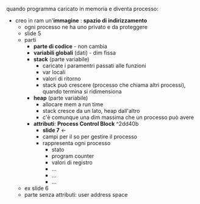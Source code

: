 quando programma caricato in memoria e diventa processo:
- creo in ram un'**immagine** : **spazio di indirizzamento**
	- ogni processo ne ha uno privato e da proteggere
	- slide 5
	- parti
		- **parte di codice** - non cambia
		- **variabili globali** (dati) - dim fissa
		- **stack** (parte variabile)
			- caricate i paramentri passati alle funzioni
			- var locali
			- valori di ritorno
			- stack può crescere (processo che chiama altri processi), quando termina si ridimensiona
		- **heap** (parte variabile)
			- allocare mem a run time
			- stack cresce da un lato, heap dall'altro
			- c'è comunque una dim massima che un processo può avere
		- **attributi**: **Process Control Block** ^2dd40b
			- **slide 7** <-
			- campi per il so per gestire il processo
			- rappresenta ogni processo
				- stato
				- program counter
				- valori di registro
				- ...
				- ...
				- ...
	- ex slide 6
	- parte senza attributi: user address space
